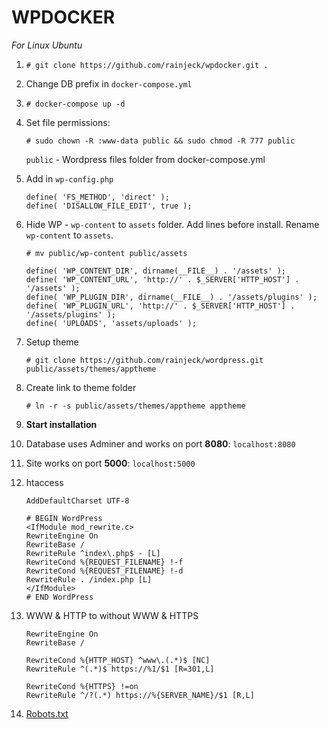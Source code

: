 # WPDOCKER

*For Linux Ubuntu*

1. `# git clone https://github.com/rainjeck/wpdocker.git .`

2. Change DB prefix in `docker-compose.yml`

3. `# docker-compose up -d`

4. Set file permissions:

	`# sudo chown -R :www-data public && sudo chmod -R 777 public`

	`public` - Wordpress files folder from docker-compose.yml

5. Add in `wp-config.php`

	```
	define( 'FS_METHOD', 'direct' );
	define( 'DISALLOW_FILE_EDIT', true );
	```

6. Hide WP - `wp-content` to `assets` folder. Add lines before install. Rename `wp-content` to `assets`.

	`# mv public/wp-content public/assets`

	```
	define( 'WP_CONTENT_DIR', dirname(__FILE__) . '/assets' );
	define( 'WP_CONTENT_URL', 'http://' . $_SERVER['HTTP_HOST'] . '/assets' );
	define( 'WP_PLUGIN_DIR', dirname(__FILE__) . '/assets/plugins' );
	define( 'WP_PLUGIN_URL', 'http://' . $_SERVER['HTTP_HOST'] . '/assets/plugins' );
	define( 'UPLOADS', 'assets/uploads' );
	```

8. Setup theme

	`# git clone https://github.com/rainjeck/wordpress.git public/assets/themes/apptheme`

9. Create link to theme folder

	`# ln -r -s public/assets/themes/apptheme apptheme`

10. **Start installation**

11. Database uses Adminer and works on port **8080**: `localhost:8080`

11. Site works on port **5000**: `localhost:5000`

9. htaccess

	```
	AddDefaultCharset UTF-8

	# BEGIN WordPress
	<IfModule mod_rewrite.c>
	RewriteEngine On
	RewriteBase /
	RewriteRule ^index\.php$ - [L]
	RewriteCond %{REQUEST_FILENAME} !-f
	RewriteCond %{REQUEST_FILENAME} !-d
	RewriteRule . /index.php [L]
	</IfModule>
	# END WordPress
	```

10. WWW & HTTP to without WWW & HTTPS
	```
	RewriteEngine On
	RewriteBase /

	RewriteCond %{HTTP_HOST} ^www\.(.*)$ [NC]
	RewriteRule ^(.*)$ https://%1/$1 [R=301,L]

	RewriteCond %{HTTPS} !=on
	RewriteRule ^/?(.*) https://%{SERVER_NAME}/$1 [R,L]
	```

11. [Robots.txt](https://gist.github.com/rainjeck/4cadf694438e69db4122d93966b4f49e)
